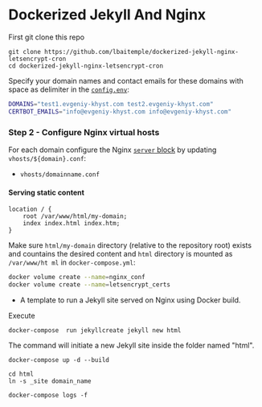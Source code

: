 # Dockerized Jekyll And Nginx

First git clone this repo

```
git clone https://github.com/lbaitemple/dockerized-jekyll-nginx-letsencrypt-cron
cd dockerized-jekyll-nginx-letsencrypt-cron
```

Specify your domain names and contact emails for these domains with space as delimiter in the [`config.env`](config.env):

```bash
DOMAINS="test1.evgeniy-khyst.com test2.evgeniy-khyst.com"
CERTBOT_EMAILS="info@evgeniy-khyst.com info@evgeniy-khyst.com"
```

### <a id="3414177b596079dbf39b1b7fa10234c6"></a>Step 2 - Configure Nginx virtual hosts

For each domain configure the Nginx [`server` block](https://nginx.org/en/docs/http/ngx_http_core_module.html#server) by updating `vhosts/${domain}.conf`:

- `vhosts/domainname.conf`

#### <a id="cdbe8e85146b30abdbb3425163a3b7a2"></a>Serving static content

```
location / {
    root /var/www/html/my-domain;
    index index.html index.htm;
}
```

Make sure `html/my-domain` directory (relative to the repository root) exists and countains the desired content and `html` directory is mounted as `/var/www/ht
ml` in `docker-compose.yml`:


```bash
docker volume create --name=nginx_conf
docker volume create --name=letsencrypt_certs
```

 - A template to run a Jekyll site served on Nginx using Docker build. 
 
Execute 
```
docker-compose  run jekyllcreate jekyll new html
```
The command will initiate a new Jekyll site inside the folder named "html".


```
docker-compose up -d --build
```
```
cd html
ln -s _site domain_name
```
```
docker-compose logs -f
```

